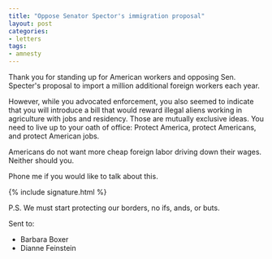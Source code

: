 ```yaml
---
title: "Oppose Senator Spector's immigration proposal"
layout: post
categories:
- letters
tags:
- amnesty
---
```


Thank you for standing up for American workers and opposing Sen. Specter's proposal to import a million additional foreign workers each year.

However, while you advocated enforcement, you also seemed to indicate that you will introduce a bill that would reward illegal aliens working in agriculture with jobs and residency. Those are mutually exclusive ideas. You need to live up to your oath of office: Protect America, protect Americans, and protect American jobs.

Americans do not want more cheap foreign labor driving down their wages. Neither should you.

Phone me if you would like to talk about this.

{% include signature.html %}

P.S. We must start protecting our borders, no ifs, ands, or buts.

Sent to:

- Barbara Boxer
- Dianne Feinstein
